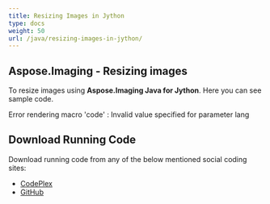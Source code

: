 ```yaml
---
title: Resizing Images in Jython
type: docs
weight: 50
url: /java/resizing-images-in-jython/
---
```


## **Aspose.Imaging - Resizing images**
To resize images using **Aspose.Imaging Java for Jython**. Here you can see sample code.

Error rendering macro 'code' : Invalid value specified for parameter lang
## **Download Running Code**
Download running code from any of the below mentioned social coding sites:

- [CodePlex](https://asposewordsjavajython.codeplex.com/releases/view/619260)
- [GitHub](https://github.com/aspose-words/Aspose.Words-for-Java/releases/tag/Aspose.Words_Java_for_Jython-v1.0.0)
